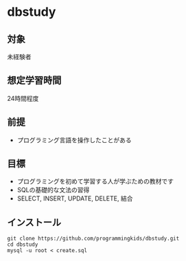# dbstudy
## 対象
未経験者

## 想定学習時間
24時間程度

## 前提
* プログラミング言語を操作したことがある

## 目標
* プログラミングを初めて学習する人が学ぶための教材です
* SQLの基礎的な文法の習得
* SELECT, INSERT, UPDATE, DELETE, 結合

## インストール
```
git clone https://github.com/programmingkids/dbstudy.git
cd dbstudy
mysql -u root < create.sql
```
